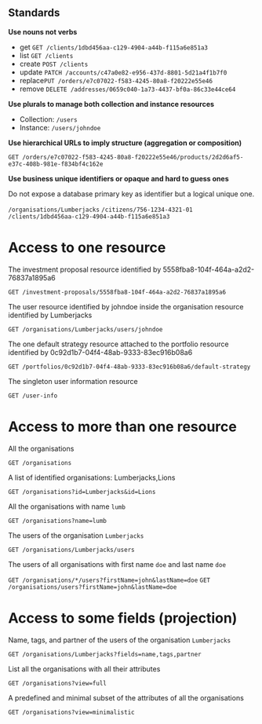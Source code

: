 ## Standards

**Use nouns not verbs**

* get `GET /clients/1dbd456aa-c129-4904-a44b-f115a6e851a3`
* list `GET /clients`
* create `POST /clients`
* update `PATCH /accounts/c47a0e82-e956-437d-8801-5d21a4f1b7f0`
* replace`PUT /orders/e7c07022-f583-4245-80a8-f20222e55e46`
* remove `DELETE /addresses/0659c040-1a73-4437-bf0a-86c33e44ce64`

**Use plurals to manage both collection and instance resources**

* Collection: `/users`
* Instance: `/users/johndoe`

**Use hierarchical URLs to imply structure (aggregation or composition)**

`GET /orders/e7c07022-f583-4245-80a8-f20222e55e46/products/2d2d6af5-e37c-408b-981e-f834bf4c162e`

**Use business unique identifiers or opaque and hard to guess ones**

Do not expose a database primary key as identifier but a logical unique one.  

`/organisations/Lumberjacks`
`/citizens/756-1234-4321-01`
`/clients/1dbd456aa-c129-4904-a44b-f115a6e851a3`

# Access to one resource

The investment proposal resource identified by 5558fba8-104f-464a-a2d2-76837a1895a6

`GET /investment-proposals/5558fba8-104f-464a-a2d2-76837a1895a6`

The user resource identified by johndoe inside the organisation resource identified by Lumberjacks

`GET /organisations/Lumberjacks/users/johndoe`

The one default strategy resource attached to the portfolio resource identified by 0c92d1b7-04f4-48ab-9333-83ec916b08a6

`GET /portfolios/0c92d1b7-04f4-48ab-9333-83ec916b08a6/default-strategy`

The singleton user information resource

`GET /user-info`

# Access to more than one resource

All the organisations

`GET /organisations`

A list of identified organisations: Lumberjacks,Lions

`GET /organisations?id=Lumberjacks&id=Lions`

All the organisations with name `lumb`

`GET /organisations?name=lumb`

The users of the organisation `Lumberjacks`

`GET /organisations/Lumberjacks/users`

The users of all organisations with first name `doe` and last name `doe`

`GET /organisations/*/users?firstName=john&lastName=doe`
`GET /organisations/users?firstName=john&lastName=doe`

# Access to some fields (projection)

Name, tags, and partner of the users of the organisation `Lumberjacks`

`GET /organisations/Lumberjacks?fields=name,tags,partner`

List all the organisations with all their attributes

`GET /organisations?view=full`

A predefined and minimal subset of the attributes of all the organisations

`GET /organisations?view=minimalistic`